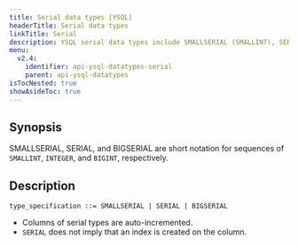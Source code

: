```yaml
---
title: Serial data types [YSQL]
headerTitle: Serial data types
linkTitle: Serial
description: YSQL serial data types include SMALLSERIAL (SMALLINT), SERIAL (INTEGER), and BIGSERIAL (BIGINT).
menu:
  v2.4:
    identifier: api-ysql-datatypes-serial
    parent: api-ysql-datatypes
isTocNested: true
showAsideToc: true
---
```


## Synopsis

SMALLSERIAL, SERIAL, and BIGSERIAL are short notation for sequences of `SMALLINT`, `INTEGER`, and `BIGINT`, respectively.

## Description

```
type_specification ::= SMALLSERIAL | SERIAL | BIGSERIAL
```

- Columns of serial types are auto-incremented.
- `SERIAL` does not imply that an index is created on the column.
